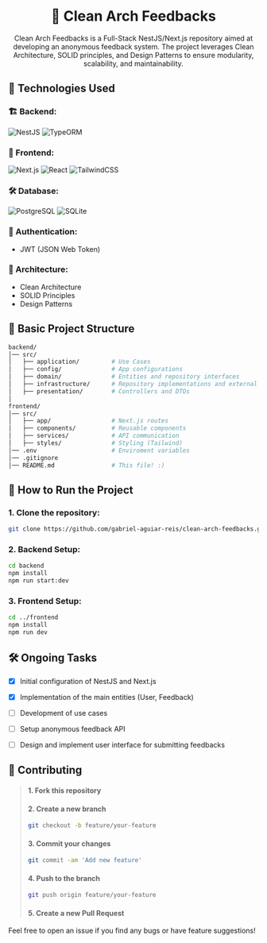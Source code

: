 <h1 align="center">📝 Clean Arch Feedbacks</h1>

<p align="center">Clean Arch Feedbacks is a Full-Stack NestJS/Next.js repository aimed at developing an anonymous feedback system. The project leverages Clean Architecture, SOLID principles, and Design Patterns to ensure modularity, scalability, and maintainability.</p>

## 📌 Technologies Used

### 🏗 Backend:
![NestJS](https://img.shields.io/badge/NestJS-brightgreen?style=for-the-badge&logo=nestjs&logoColor=EA2858&color=222222)
![TypeORM](https://img.shields.io/badge/typeORM-brightgreen?style=for-the-badge&logo=typeorm&logoColor=EA3B2B&color=222222)

### 🎨 Frontend:
![Next.js](https://img.shields.io/badge/Next.js-brightgreen?style=for-the-badge&logo=nextdotjs&logoColor=EDEEF0&color=222222)
![React](https://img.shields.io/badge/react-brightgreen?style=for-the-badge&logo=react&logoColor=00D8FF&color=222222)
![TailwindCSS](https://img.shields.io/badge/tailwindCSS-brightgreen?style=for-the-badge&logo=tailwindcss&logoColor=06B6D4&color=222222)

### 🛠 Database:
![PostgreSQL](https://img.shields.io/badge/postgreSQL-brightgreen?style=for-the-badge&logo=postgresql&logoColor=white&color=172554)
![SQLite](https://img.shields.io/badge/SQLite-brightgreen?style=for-the-badge&logo=sqlite&logoColor=white&color=172554)

### 🔐 Authentication:
- JWT (JSON Web Token)

### 🚀 Architecture:
- Clean Architecture  
- SOLID Principles  
- Design Patterns

## 📂 Basic Project Structure

```bash
backend/
│── src/
│   ├── application/         # Use Cases
│   ├── config/              # App configurations
│   ├── domain/              # Entities and repository interfaces
│   ├── infrastructure/      # Repository implementations and external services
│   ├── presentation/        # Controllers and DTOs
│
frontend/
│── src/
│   ├── app/                 # Next.js routes
│   ├── components/          # Reusable components
│   ├── services/            # API communication
│   ├── styles/              # Styling (Tailwind)
│── .env                     # Enviroment variables
│── .gitignore
│── README.md                # This file! :)
```

## 🚀 How to Run the Project

### 1. Clone the repository:
```bash
git clone https://github.com/gabriel-aguiar-reis/clean-arch-feedbacks.git
```

### 2. Backend Setup:
```bash
cd backend
npm install
npm run start:dev
```

### 3. Frontend Setup:
```bash
cd ../frontend
npm install
npm run dev
```

## 🛠 Ongoing Tasks

- [x] Initial configuration of NestJS and Next.js

- [x] Implementation of the main entities (User, Feedback)

- [ ] Development of use cases

- [ ] Setup anonymous feedback API

- [ ] Design and implement user interface for submitting feedbacks

## 🤝 Contributing

> #### 1. Fork this repository
>
> #### 2. Create a new branch
>```bash
>git checkout -b feature/your-feature
>```
>
>#### 3. Commit your changes
>```bash
>git commit -am 'Add new feature'
>```
>
>#### 4. Push to the branch
>```bash
>git push origin feature/your-feature
>```
>
>#### 5. Create a new Pull Request

Feel free to open an issue if you find any bugs or have feature suggestions!
